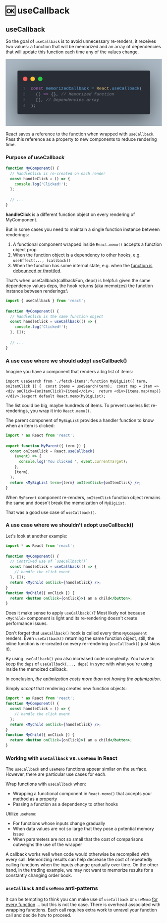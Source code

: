 # 🆗 useCallback

## useCallback <a href="#44df" id="44df"></a>

So the goal of `useCallback` is to avoid unnecessary re-renders, it receives two values: a function that will be memorized and an array of dependencies that will update this function each time any of the values change.

![](../.gitbook/assets/dsfsgsgg.png)

React saves a reference to the function when wrapped with `useCallback`. Pass this reference as a property to new components to reduce rendering time.

### Purpose of useCallback

```jsx
function MyComponent() {
  // handleClick is re-created on each render
  const handleClick = () => {
    console.log('Clicked!');
  };

  // ...
}
```

**handleClick** is a different function object on every rendering of MyComponent.

But in some cases you need to maintain a single function instance between renderings:

1. A functional component wrapped inside `React.memo()` accepts a function object prop
2. When the function object is a dependency to other hooks, e.g. `useEffect(..., [callback])`
3. When the function has some internal state, e.g. when the [function is debounced or throttled](https://dmitripavlutin.com/react-throttle-debounce/#2-debouncing-a-callback-the-first-attempt).

That’s when useCallback(callbackFun, deps) is helpful: given the same dependency values deps, the hook returns (aka memoizes) the function instance between renderings:\


```jsx
import { useCallback } from 'react';

function MyComponent() {
  // handleClick is the same function object
  const handleClick = useCallback(() => {
    console.log('Clicked!');
  }, []);

  // ...
}
```

### A use case where we should adopt useCallback() <a href="#3-a-good-use-case" id="3-a-good-use-case"></a>

Imagine you have a component that renders a big list of items:

```
import useSearch from './fetch-items';function MyBigList({ term, onItemClick }) {  const items = useSearch(term);  const map = item => <div onClick={onItemClick}>{item}</div>;  return <div>{items.map(map)}</div>;}export default React.memo(MyBigList);
```

The list could be big, maybe hundreds of items. To prevent useless list re-renderings, you wrap it into `React.memo()`.

The parent component of `MyBigList` provides a handler function to know when an item is clicked:

```jsx
import * as React from 'react';

export function MyParent({ term }) {
  const onItemClick = React.useCallback(
    (event) => {
      console.log('You clicked ', event.currentTarget);
    },
    [term],
  );
  return <MyBigList term={term} onItemClick={onItemClick} />;
}

```

When `MyParent` component re-renders, `onItemClick` function object remains the same and doesn't break the memoization of `MyBigList`.

That was a good use case of `useCallback()`.

### A use case where we shouldn't adopt useCallback() <a href="#3-a-good-use-case" id="3-a-good-use-case"></a>

Let's look at another example:

```jsx
import * as React from 'react';

function MyComponent() {
  // Contrived use of `useCallback()`
  const handleClick = useCallback(() => {
    // handle the click event
  }, []);
  return <MyChild onClick={handleClick} />;
}
function MyChild({ onClick }) {
  return <button onClick={onClick}>I am a child</button>;
}
```

Does it make sense to apply `useCallback()`? Most likely not because `<MyChild>` component is light and its re-rendering doesn't create performance issues.

Don't forget that `useCallback()` hook is called every time `MyComponent` renders. Even `useCallback()` returning the same function object, still, the inline function is re-created on every re-rendering (`useCallback()` just skips it).

By using `useCallback()` you also increased code complexity. You have to keep the `deps` of `useCallback(..., deps)` in sync with what you're using inside the memoized callback.

In conclusion, _the optimization costs more than not having the optimization_.

Simply _accept_ that rendering creates new function objects:

```jsx
import * as React from 'react';
function MyComponent() {
  const handleClick = () => {
    // handle the click event
  };
  return <MyChild onClick={handleClick} />;
}
function MyChild({ onClick }) {
  return <button onClick={onClick}>I am a child</button>;
}

```

### Working with `useCallback` vs. `useMemo` in React

The `useCallback` and `useMemo` functions appear similar on the surface. However, there are particular use cases for each.

Wrap functions with `useCallback` when:

* Wrapping a functional component in `React.memo()` that accepts your method as a property
* Passing a function as a dependency to other hooks

Utilize `useMemo`:

* For functions whose inputs change gradually
* When data values are not so large that they pose a potential memory issue
* When parameters are not so small that the cost of comparisons outweighs the use of the wrapper

A callback works well when code would otherwise be recompiled with every call. Memorizing results can help decrease the cost of repeatedly calling functions when the inputs change gradually over time. On the other hand, in the trading example, we may not want to memorize results for a constantly changing order book.

### `useCallback` and `useMemo` anti-patterns

It can be tempting to think you can make use of `useCallback` or `useMemo` [for every function](https://kentcdodds.com/blog/usememo-and-usecallback) … but this is not the case. There is overhead associated with wrapping functions. Each call requires extra work to unravel your function call and decide how to proceed.

